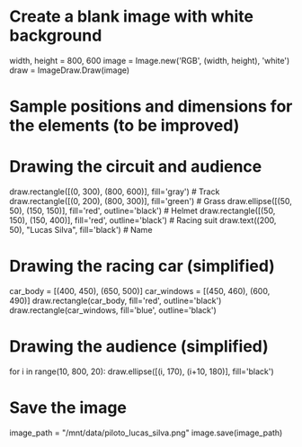 # Create a blank image with white background
width, height = 800, 600
image = Image.new('RGB', (width, height), 'white')
draw = ImageDraw.Draw(image)

# Sample positions and dimensions for the elements (to be improved)
# Drawing the circuit and audience
draw.rectangle([(0, 300), (800, 600)], fill='gray')  # Track
draw.rectangle([(0, 200), (800, 300)], fill='green')  # Grass
draw.ellipse([(50, 50), (150, 150)], fill='red', outline='black')  # Helmet
draw.rectangle([(50, 150), (150, 400)], fill='red', outline='black')  # Racing suit
draw.text((200, 50), "Lucas Silva", fill='black')  # Name

# Drawing the racing car (simplified)
car_body = [(400, 450), (650, 500)]
car_windows = [(450, 460), (600, 490)]
draw.rectangle(car_body, fill='red', outline='black')
draw.rectangle(car_windows, fill='blue', outline='black')

# Drawing the audience (simplified)
for i in range(10, 800, 20):
    draw.ellipse([(i, 170), (i+10, 180)], fill='black')

# Save the image
image_path = "/mnt/data/piloto_lucas_silva.png"
image.save(image_path)
